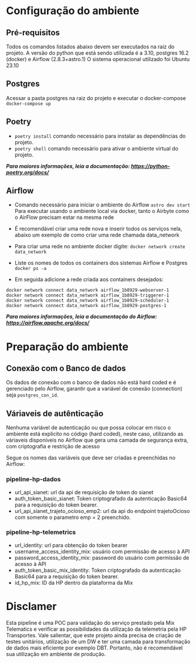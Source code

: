 # Configuração do ambiente
## Pré-requisitos
Todos os comandos listados abaixo devem ser executados na raiz do projeto.
A versão do python que está sendo utilizada é a 3.10, postgres 16.2 (docker) e Airflow (2.8.3+astro.1)
O sistema operacional utilizado foi Ubuntu 23.10

## Postgres
Acessar a pasta postgres na raiz do projeto e executar o docker-compose ``` docker-compose up ```


## Poetry
- `poetry install` comando necessário para instalar as dependências do projeto.
- `poetry shell` comando necessário para ativar o ambiente virtual do projeto.
 
_**Para maiores informações, leia a documentação: https://python-poetry.org/docs/**_


## Airflow
- Comando necessário para iniciar o ambiente do Airflow `astro dev start`
Para executar usando o ambiente local via docker, tanto o Airbyte como o AirFlow precisam estar na mesma rede
- É recomendável criar uma rede nova e inserir todos os serviços nela, abaixo um exemplo de como criar uma rede chamada
data_network

- Para criar uma rede no ambiente docker digite:
```docker network create data_network```
- Liste os nomes de todos os containers dos sistemas Airflow e Postgres ``` docker ps -a```
- Em seguida adicione a rede criada aos containers desejados:
``` 
docker network connect data_network airflow_1b8929-webserver-1
docker network connect data_network airflow_1b8929-triggerer-1
docker network connect data_network airflow_1b8929-scheduler-1
docker network connect data_network airflow_1b8929-postgres-1
```

**_Para maiores informações, leia a documentação do Airflow: https://airflow.apache.org/docs/_**
# Preparação do ambiente
## Conexão com o Banco de dados
Os dados de conexão com o banco de dados não está hard coded e é gerenciado pelo Airflow, garantir que a variável de conexão
(connection) seja ```postgres_con_id```.
## Váriaveis de autênticação 
Nenhuma variável de autenticação ou que possa colocar em risco o ambiente está explicito no código (hard coded),
neste caso, utilizando as váriaveis disponíveis no Airflow que gera uma camada de segurança extra, com criptografia
e restrição de acesso

Segue os nomes das variáveis que deve ser criadas e preenchidas no Airflow:
### pipeline-hp-dados
- url_api_sianet: url da api de requisição de token do sianet
- auth_token_basic_sianet: Token criptografado da autenticação Basic64 para a requisição do token bearer.
- url_api_sianet_trajeto_ocioso_emp2: url da api do endpoint trajetoOcioso com somente o parametro emp = 2 preenchido.

### pipeline-hp-telemetrics
- url_identity: url para obtenção do token bearer
- username_access_identity_mix: usuário com permissão de acesso à API
- password_access_identity_mix: password do usuário com permissão de acesso à API 
- auth_token_basic_mix_identity: Token criptografado da autenticação Basic64 para a requisição do token bearer.
- id_hp_mix: ID da HP dentro da plataforma da Mix

# Disclamer
Esta pipeline é uma POC para validação do serviço prestado pela Mix Telematics e verificar as possibilidades da utilização 
da telemetria pela HP Transportes. Vale salientar, que este projeto ainda precisa de criação de testes unitários, 
utilização de um DW e ter uma camada para transformação de dados mais eficiente por exemplo DBT. Portanto, não é recomendável
sua utilização em ambiente de produção.

